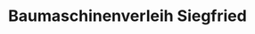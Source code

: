 ---
title: "Baumaschinenverleih Siegfried"
url: /geratal/baumaschinenverleih-siegfried/
shop: Werkzeuge
---